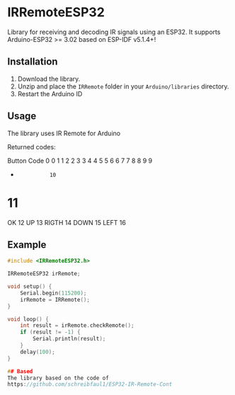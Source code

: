 # IRRemoteESP32

Library for receiving and decoding IR signals using an ESP32.
It supports Arduino-ESP32 >= 3.02 based on ESP-IDF v5.1.4+!

## Installation

1. Download the library.
2. Unzip and place the `IRRemote` folder in your `Arduino/libraries` directory.
3. Restart the Arduino ID

## Usage

The library uses IR Remote for Arduino

Returned codes:

Button         Code
0               0
1               1
2               2
3               3
4               4
5               5
6               6
7               7
8               8
9               9
*               10
#               11
OK              12
UP              13
RIGTH           14
DOWN            15
LEFT            16

## Example

```cpp
#include <IRRemoteESP32.h>

IRRemoteESP32 irRemote;

void setup() {
    Serial.begin(115200);
    irRemote = IRRemote();
}

void loop() {
    int result = irRemote.checkRemote();
    if (result != -1) {
        Serial.println(result);
    }
    delay(100);
}

## Based
The library based on the code of
https://github.com/schreibfaul1/ESP32-IR-Remote-Cont

